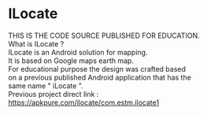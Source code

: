 # ILocate
THIS IS THE CODE SOURCE PUBLISHED FOR EDUCATION. <br/>
What is ILocate ? <br/>
ILocate is an Android solution for mapping. <br/>
It is based on Google maps earth map. <br/>
For educational purpose the design was crafted based <br/>
on a previous published Android application that has the <br/>
same name " iLocate ". <br/>
Previous project direct link :<br/>
https://apkpure.com/ilocate/com.estm.ilocate1
